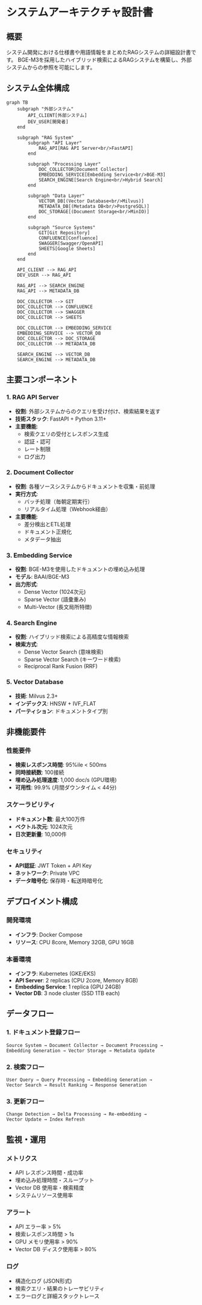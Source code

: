 # システムアーキテクチャ設計書

## 概要

システム開発における仕様書や用語情報をまとめたRAGシステムの詳細設計書です。
BGE-M3を採用したハイブリッド検索によるRAGシステムを構築し、外部システムからの参照を可能にします。

## システム全体構成

```mermaid
graph TB
    subgraph "外部システム"
        API_CLIENT[外部システム]
        DEV_USER[開発者]
    end

    subgraph "RAG System"
        subgraph "API Layer"
            RAG_API[RAG API Server<br/>FastAPI]
        end

        subgraph "Processing Layer"
            DOC_COLLECTOR[Document Collector]
            EMBEDDING_SERVICE[Embedding Service<br/>BGE-M3]
            SEARCH_ENGINE[Search Engine<br/>Hybrid Search]
        end

        subgraph "Data Layer"
            VECTOR_DB[(Vector Database<br/>Milvus)]
            METADATA_DB[(Metadata DB<br/>PostgreSQL)]
            DOC_STORAGE[(Document Storage<br/>MinIO)]
        end

        subgraph "Source Systems"
            GIT[Git Repository]
            CONFLUENCE[Confluence]
            SWAGGER[Swagger/OpenAPI]
            SHEETS[Google Sheets]
        end
    end

    API_CLIENT --> RAG_API
    DEV_USER --> RAG_API

    RAG_API --> SEARCH_ENGINE
    RAG_API --> METADATA_DB

    DOC_COLLECTOR --> GIT
    DOC_COLLECTOR --> CONFLUENCE
    DOC_COLLECTOR --> SWAGGER
    DOC_COLLECTOR --> SHEETS

    DOC_COLLECTOR --> EMBEDDING_SERVICE
    EMBEDDING_SERVICE --> VECTOR_DB
    DOC_COLLECTOR --> DOC_STORAGE
    DOC_COLLECTOR --> METADATA_DB

    SEARCH_ENGINE --> VECTOR_DB
    SEARCH_ENGINE --> METADATA_DB
```

## 主要コンポーネント

### 1. RAG API Server

- **役割**: 外部システムからのクエリを受け付け、検索結果を返す
- **技術スタック**: FastAPI + Python 3.11+
- **主要機能**:
  - 検索クエリの受付とレスポンス生成
  - 認証・認可
  - レート制限
  - ログ出力

### 2. Document Collector

- **役割**: 各種ソースシステムからドキュメントを収集・前処理
- **実行方式**:
  - バッチ処理（毎朝定期実行）
  - リアルタイム処理（Webhook経由）
- **主要機能**:
  - 差分検出とETL処理
  - ドキュメント正規化
  - メタデータ抽出

### 3. Embedding Service

- **役割**: BGE-M3を使用したドキュメントの埋め込み処理
- **モデル**: BAAI/BGE-M3
- **出力形式**:
  - Dense Vector (1024次元)
  - Sparse Vector (語彙重み)
  - Multi-Vector (長文局所特徴)

### 4. Search Engine

- **役割**: ハイブリッド検索による高精度な情報検索
- **検索方式**:
  - Dense Vector Search (意味検索)
  - Sparse Vector Search (キーワード検索)
  - Reciprocal Rank Fusion (RRF)

### 5. Vector Database

- **技術**: Milvus 2.3+
- **インデックス**: HNSW + IVF_FLAT
- **パーティション**: ドキュメントタイプ別

## 非機能要件

### 性能要件

- **検索レスポンス時間**: 95%ile < 500ms
- **同時接続数**: 100接続
- **埋め込み処理速度**: 1,000 doc/s (GPU環境)
- **可用性**: 99.9% (月間ダウンタイム < 44分)

### スケーラビリティ

- **ドキュメント数**: 最大100万件
- **ベクトル次元**: 1024次元
- **日次更新量**: 10,000件

### セキュリティ

- **API認証**: JWT Token + API Key
- **ネットワーク**: Private VPC
- **データ暗号化**: 保存時・転送時暗号化

## デプロイメント構成

### 開発環境

- **インフラ**: Docker Compose
- **リソース**: CPU 8core, Memory 32GB, GPU 16GB

### 本番環境

- **インフラ**: Kubernetes (GKE/EKS)
- **API Server**: 2 replicas (CPU 2core, Memory 8GB)
- **Embedding Service**: 1 replica (GPU 24GB)
- **Vector DB**: 3 node cluster (SSD 1TB each)

## データフロー

### 1. ドキュメント登録フロー

```mermaid
Source System → Document Collector → Document Processing →
Embedding Generation → Vector Storage → Metadata Update
```

### 2. 検索フロー

```mermaid
User Query → Query Processing → Embedding Generation →
Vector Search → Result Ranking → Response Generation
```

### 3. 更新フロー

```mermaid
Change Detection → Delta Processing → Re-embedding →
Vector Update → Index Refresh
```

## 監視・運用

### メトリクス

- API レスポンス時間・成功率
- 埋め込み処理時間・スループット
- Vector DB 使用率・検索精度
- システムリソース使用率

### アラート

- API エラー率 > 5%
- 検索レスポンス時間 > 1s
- GPU メモリ使用率 > 90%
- Vector DB ディスク使用率 > 80%

### ログ

- 構造化ログ (JSON形式)
- 検索クエリ・結果のトレーサビリティ
- エラーログと詳細スタックトレース
